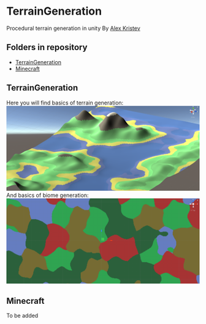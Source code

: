 # TerrainGeneration
Procedural terrain generation in unity
By [Alex Kristev](https://github.com/kristevalex)  

## Folders in repository

* [TerrainGeneration](#s-TerrainGeneration)
* [Minecraft](#s-Minecraft)

## <a name="s-TerrainGeneration"></a> TerrainGeneration
Here you will find basics of terrain generation:
![Basic Terrain Samle](pics/BasicTerrain.png)
And basics of biome generation:
![Basic Terrain Samle](pics/BasicBiomes.png)

## <a name="s-Minecraft"></a> Minecraft
To be added

